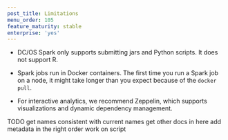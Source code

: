 ```yaml
---
post_title: Limitations
menu_order: 105
feature_maturity: stable
enterprise: 'yes'
---
```


*   DC/OS Spark only supports submitting jars and Python scripts. It
does not support R.

*   Spark jobs run in Docker containers. The first time you run a
Spark job on a node, it might take longer than you expect because of
the `docker pull`.

*   For interactive analytics, we
recommend Zeppelin, which supports visualizations and dynamic
dependency management.


TODO
get names consistent with current names
get other docs in here
add metadata in the right order
work on script